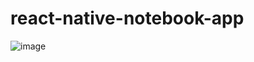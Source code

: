 # react-native-notebook-app
![image](https://github.com/user-attachments/assets/00d622d9-ec19-4dd6-a9e3-f165f706c5cc)
